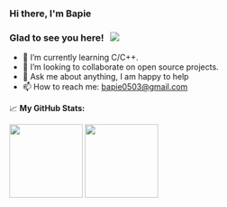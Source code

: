 ### Hi there, I'm Bapie

### Glad to see you here! &nbsp; ![](https://visitor-badge.glitch.me/badge?page_id=xiaopan24)

- 🌱 I’m currently learning C/C++.
- 👯 I’m looking to collaborate on open source projects.
- 💬 Ask me about anything, I am happy to help
- 📫 How to reach me: bapie0503@gmail.com

📈 **My GitHub Stats:**


<p>
  <img height="130em" src="https://github-readme-stats.vercel.app/api?username=bapie-panchen&show_icons=true&hide_border=true&&count_private=true&include_all_commits=true" />
  <img height="130em" src="https://github-readme-stats.vercel.app/api/top-langs/?username=bapie-panchen&exclude_repo=KNN-Image-Classification&show_icons=true&hide_border=true&layout=compact&langs_count=5"/>
</p>
